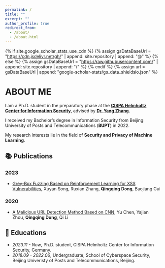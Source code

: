 ```yaml
---
permalink: /
title: ""
excerpt: ""
author_profile: true
redirect_from: 
  - /about/
  - /about.html
---
```


{% if site.google_scholar_stats_use_cdn %}
{% assign gsDataBaseUrl = "https://cdn.jsdelivr.net/gh/" | append: site.repository | append: "@" %}
{% else %}
{% assign gsDataBaseUrl = "https://raw.githubusercontent.com/" | append: site.repository | append: "/" %}
{% endif %}
{% assign url = gsDataBaseUrl | append: "google-scholar-stats/gs_data_shieldsio.json" %}

<span class='anchor' id='about-me'></span>

# ABOUT ME

I am a Ph.D. student in the preparatory phase at the [**CISPA Helmholtz Center for Information Security**](https://cispa.de/en), advised by [**Dr. Yang Zhang**](https://yangzhangalmo.github.io). 

I received my Bachelor’s degree in Information Security from Beijing University of Posts and Telecommunications (**BUPT**) in 2022. 

My research interests lie in the field of **Security and Privacy of Machine Learning**. 

## 📚 Publications

### 2023
- [Grey-Box Fuzzing Based on Reinforcement Learning for XSS Vulnerabilities](https://www.mdpi.com/2076-3417/13/4/2482), Xuyan Song, Ruxian Zhang, **Qingqing Dong**, Baojiang Cui
  
### 2020
- [A Malicious URL Detection Method Based on CNN](https://ieeexplore.ieee.org/abstract/document/9339761), Yu Chen, Yajian Zhou, **Qingqing Dong**, Qi Li

## 📖 Educations
- *2023.11 - Now*, Ph.D. student, CISPA Helmholtz Center for Information Security, Germany.
- *2018.09 - 2022.06*, Undergraduate, School of Cyberspace Security, Beijing Univeristy of Posts and Telecommunications, Beijing.
